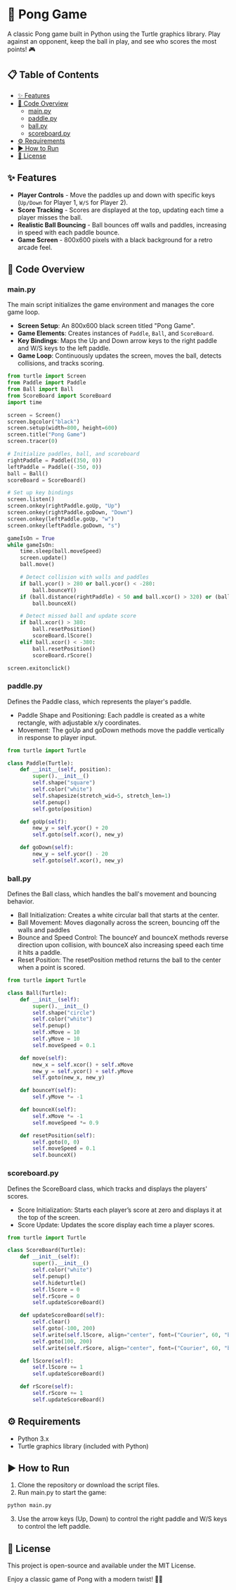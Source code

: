 # 🏓 Pong Game

A classic Pong game built in Python using the Turtle graphics library. Play against an opponent, keep the ball in play, and see who scores the most points! 🎮

## 📋 Table of Contents
- [✨ Features](#-features)
- [📂 Code Overview](#-code-overview)
  - [main.py](#mainpy)
  - [paddle.py](#paddlepy)
  - [ball.py](#ballpy)
  - [scoreboard.py](#scoreboardpy)
- [⚙️ Requirements](#️-requirements)
- [▶️ How to Run](#️-how-to-run)
- [📄 License](#-license)

## ✨ Features
- **Player Controls** - Move the paddles up and down with specific keys (`Up/Down` for Player 1, `W/S` for Player 2).
- **Score Tracking** - Scores are displayed at the top, updating each time a player misses the ball.
- **Realistic Ball Bouncing** - Ball bounces off walls and paddles, increasing in speed with each paddle bounce.
- **Game Screen** - 800x600 pixels with a black background for a retro arcade feel.

## 📂 Code Overview

### main.py
The main script initializes the game environment and manages the core game loop.

- **Screen Setup**: An 800x600 black screen titled "Pong Game".
- **Game Elements**: Creates instances of `Paddle`, `Ball`, and `ScoreBoard`.
- **Key Bindings**: Maps the Up and Down arrow keys to the right paddle and W/S keys to the left paddle.
- **Game Loop**: Continuously updates the screen, moves the ball, detects collisions, and tracks scoring.

```python
from turtle import Screen
from Paddle import Paddle
from Ball import Ball
from ScoreBoard import ScoreBoard
import time

screen = Screen()
screen.bgcolor("black")
screen.setup(width=800, height=600)
screen.title("Pong Game")
screen.tracer(0)

# Initialize paddles, ball, and scoreboard
rightPaddle = Paddle((350, 0))
leftPaddle = Paddle((-350, 0))
ball = Ball()
scoreBoard = ScoreBoard()

# Set up key bindings
screen.listen()
screen.onkey(rightPaddle.goUp, "Up")
screen.onkey(rightPaddle.goDown, "Down")
screen.onkey(leftPaddle.goUp, "w")
screen.onkey(leftPaddle.goDown, "s")

gameIsOn = True
while gameIsOn:
    time.sleep(ball.moveSpeed)
    screen.update()
    ball.move()

    # Detect collision with walls and paddles
    if ball.ycor() > 280 or ball.ycor() < -280:
        ball.bounceY()
    if (ball.distance(rightPaddle) < 50 and ball.xcor() > 320) or (ball.distance(leftPaddle) < 50 and ball.xcor() < -320):
        ball.bounceX()

    # Detect missed ball and update score
    if ball.xcor() > 380:
        ball.resetPosition()
        scoreBoard.lScore()
    elif ball.xcor() < -380:
        ball.resetPosition()
        scoreBoard.rScore()

screen.exitonclick()
```

### paddle.py
Defines the Paddle class, which represents the player's paddle.
- Paddle Shape and Positioning: Each paddle is created as a white rectangle, with adjustable x/y coordinates.
- Movement: The goUp and goDown methods move the paddle vertically in response to player input.
```python
from turtle import Turtle

class Paddle(Turtle):
    def __init__(self, position):
        super().__init__()
        self.shape("square")
        self.color("white")
        self.shapesize(stretch_wid=5, stretch_len=1)
        self.penup()
        self.goto(position)

    def goUp(self):
        new_y = self.ycor() + 20
        self.goto(self.xcor(), new_y)

    def goDown(self):
        new_y = self.ycor() - 20
        self.goto(self.xcor(), new_y)
```

### ball.py
Defines the Ball class, which handles the ball's movement and bouncing behavior.
- Ball Initialization: Creates a white circular ball that starts at the center.
- Ball Movement: Moves diagonally across the screen, bouncing off the walls and paddles
- Bounce and Speed Control: The bounceY and bounceX methods reverse direction upon collision, with bounceX also increasing speed each time it hits a paddle.
- Reset Position: The resetPosition method returns the ball to the center when a point is scored.
```python
from turtle import Turtle

class Ball(Turtle):
    def __init__(self):
        super().__init__()
        self.shape("circle")
        self.color("white")
        self.penup()
        self.xMove = 10
        self.yMove = 10
        self.moveSpeed = 0.1

    def move(self):
        new_x = self.xcor() + self.xMove
        new_y = self.ycor() + self.yMove
        self.goto(new_x, new_y)

    def bounceY(self):
        self.yMove *= -1

    def bounceX(self):
        self.xMove *= -1
        self.moveSpeed *= 0.9

    def resetPosition(self):
        self.goto(0, 0)
        self.moveSpeed = 0.1
        self.bounceX()
```

### scoreboard.py
Defines the ScoreBoard class, which tracks and displays the players' scores.
- Score Initialization: Starts each player’s score at zero and displays it at the top of the screen.
- Score Update: Updates the score display each time a player scores.
```python
from turtle import Turtle

class ScoreBoard(Turtle):
    def __init__(self):
        super().__init__()
        self.color("white")
        self.penup()
        self.hideturtle()
        self.lScore = 0
        self.rScore = 0
        self.updateScoreBoard()

    def updateScoreBoard(self):
        self.clear()
        self.goto(-100, 200)
        self.write(self.lScore, align="center", font=("Courier", 60, "bold"))
        self.goto(100, 200)
        self.write(self.rScore, align="center", font=("Courier", 60, "bold"))

    def lScore(self):
        self.lScore += 1
        self.updateScoreBoard()

    def rScore(self):
        self.rScore += 1
        self.updateScoreBoard()
```

## ⚙️ Requirements
- Python 3.x
- Turtle graphics library (included with Python)

## ▶️ How to Run
1. Clone the repository or download the script files.
2. Run main.py to start the game:
```bash
python main.py
```
3. Use the arrow keys (Up, Down) to control the right paddle and W/S keys to control the left paddle.

## 📄 License
This project is open-source and available under the MIT License.



Enjoy a classic game of Pong with a modern twist! 🏓✨

